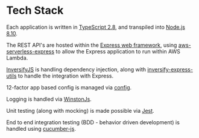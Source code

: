 # Tech Stack

Each application is written in [TypeScript 2.8](https://www.typescriptlang.org/docs/handbook/release-notes/typescript-2-8.html), and transpiled into [Node.js 8.10](https://nodejs.org/en/blog/release/v8.10.0/).

The REST API's are hosted within the [Express web framework](https://expressjs.com), using [aws-serverless-express](https://github.com/awslabs/aws-serverless-express) to allow the Express application to run within AWS Lambda.

[InversifyJS](https://github.com/inversify/InversifyJS) is handling dependency injection, along with [inversify-express-utils](https://github.com/inversify/inversify-express-utils) to handle the integration with Express.

12-factor app based config is managed via [config](https://github.com/lorenwest/node-config).

Logging is handled via [WinstonJs](https://github.com/winstonjs/winston).

Unit testing (along with mocking) is made possible via [Jest](https://facebook.github.io/jest/).

End to end integration testing (BDD - behavior driven development) is handled using [cucumber-js](https://github.com/cucumber/cucumber-js).
